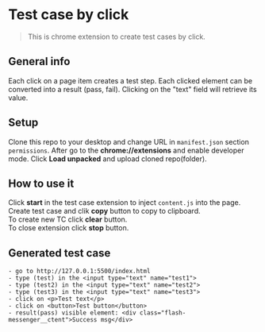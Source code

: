 # Test case by click
> This is chrome extension to create test cases by click.

## General info
Each click on a page item creates a test step. Each clicked element can be converted into a result (pass, fail). Clicking on the "text" field will retrieve its value.

## Setup
Clone this repo to your desktop and change URL in `manifest.json` section `permissions`.
After go to the **chrome://extensions** and enable developer mode.
Click **Load unpacked** and upload cloned repo(folder).

## How to use it
Click **start** in the test case extension to inject `content.js` into the page. <br/>
Create test case and clik **copy** button to copy to clipboard. <br/>
To create new TC click **clear** button. <br/>
To close extension click **stop** button. 

## Generated test case
```
- go to http://127.0.0.1:5500/index.html
- type (test) in the <input type="text" name="test1">
- type (test2) in the <input type="text" name="test2">
- type (test3) in the <input type="text" name="test3">
- click on <p>Test text</p>
- click on <button>Test button</button>
- result(pass) visible element: <div class="flash-messenger__ctent">Success msg</div>
```
